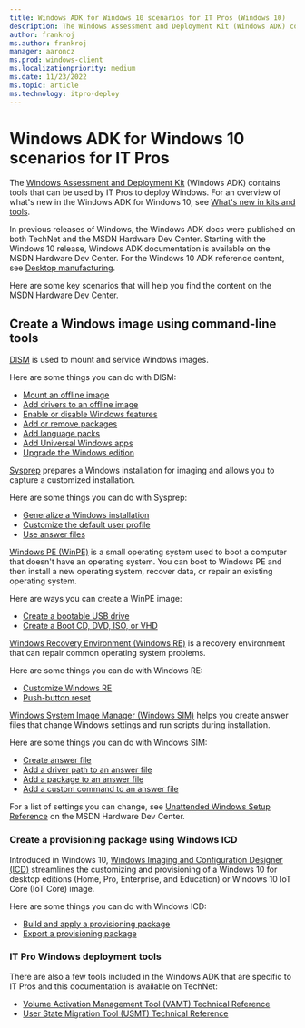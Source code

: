 ```yaml
---
title: Windows ADK for Windows 10 scenarios for IT Pros (Windows 10)
description: The Windows Assessment and Deployment Kit (Windows ADK) contains tools that can be used by IT Pros to deploy Windows.
author: frankroj
ms.author: frankroj
manager: aaroncz
ms.prod: windows-client
ms.localizationpriority: medium
ms.date: 11/23/2022
ms.topic: article
ms.technology: itpro-deploy
---
```


# Windows ADK for Windows 10 scenarios for IT Pros

The [Windows Assessment and Deployment Kit](/windows-hardware/get-started/adk-install) (Windows ADK) contains tools that can be used by IT Pros to deploy Windows. For an overview of what's new in the Windows ADK for Windows 10, see [What's new in kits and tools](/windows-hardware/get-started/what-s-new-in-kits-and-tools).

In previous releases of Windows, the Windows ADK docs were published on both TechNet and the MSDN Hardware Dev Center. Starting with the Windows 10 release, Windows ADK documentation is available on the MSDN Hardware Dev Center. For the Windows 10 ADK reference content, see [Desktop manufacturing](/windows-hardware/manufacture/desktop/).

Here are some key scenarios that will help you find the content on the MSDN Hardware Dev Center.

## Create a Windows image using command-line tools

[DISM](/windows-hardware/manufacture/desktop/dism---deployment-image-servicing-and-management-technical-reference-for-windows) is used to mount and service Windows images.

Here are some things you can do with DISM:

- [Mount an offline image](/windows-hardware/manufacture/desktop/mount-and-modify-a-windows-image-using-dism)
- [Add drivers to an offline image](/windows-hardware/manufacture/desktop/add-and-remove-drivers-to-an-offline-windows-image)
- [Enable or disable Windows features](/windows-hardware/manufacture/desktop/enable-or-disable-windows-features-using-dism)
- [Add or remove packages](/windows-hardware/manufacture/desktop/add-or-remove-packages-offline-using-dism)
- [Add language packs](/windows-hardware/manufacture/desktop/add-language-packs-to-windows)
- [Add Universal Windows apps](/windows-hardware/manufacture/desktop/preinstall-apps-using-dism)
- [Upgrade the Windows edition](/windows-hardware/manufacture/desktop/change-the-windows-image-to-a-higher-edition-using-dism)

[Sysprep](/windows-hardware/manufacture/desktop/sysprep--system-preparation--overview) prepares a Windows installation for imaging and allows you to capture a customized installation.

Here are some things you can do with Sysprep:

- [Generalize a Windows installation](/windows-hardware/manufacture/desktop/sysprep--generalize--a-windows-installation)
- [Customize the default user profile](/windows-hardware/manufacture/desktop/customize-the-default-user-profile-by-using-copyprofile)
- [Use answer files](/windows-hardware/manufacture/desktop/use-answer-files-with-sysprep)

[Windows PE (WinPE)](/windows-hardware/manufacture/desktop/winpe-intro) is a small operating system used to boot a computer that doesn't have an operating system. You can boot to Windows PE and then install a new operating system, recover data, or repair an existing operating system.

Here are ways you can create a WinPE image:

- [Create a bootable USB drive](/windows-hardware/manufacture/desktop/winpe-create-usb-bootable-drive)
- [Create a Boot CD, DVD, ISO, or VHD](/windows-hardware/manufacture/desktop/winpe-create-usb-bootable-drive)

[Windows Recovery Environment (Windows RE)](/windows-hardware/manufacture/desktop/windows-recovery-environment--windows-re--technical-reference) is a recovery environment that can repair common operating system problems.

Here are some things you can do with Windows RE:

- [Customize Windows RE](/windows-hardware/manufacture/desktop/customize-windows-re)
- [Push-button reset](/windows-hardware/manufacture/desktop/push-button-reset-overview)

[Windows System Image Manager (Windows SIM)](/windows-hardware/customize/desktop/wsim/windows-system-image-manager-technical-reference) helps you create answer files that change Windows settings and run scripts during installation.

Here are some things you can do with Windows SIM:

- [Create answer file](/windows-hardware/customize/desktop/wsim/create-or-open-an-answer-file)
- [Add a driver path to an answer file](/windows-hardware/customize/desktop/wsim/add-a-device-driver-path-to-an-answer-file)
- [Add a package to an answer file](/windows-hardware/customize/desktop/wsim/add-a-package-to-an-answer-file)
- [Add a custom command to an answer file](/windows-hardware/customize/desktop/wsim/add-a-custom-command-to-an-answer-file)

For a list of settings you can change, see [Unattended Windows Setup Reference](/windows-hardware/customize/desktop/unattend/) on the MSDN Hardware Dev Center.

### Create a provisioning package using Windows ICD

Introduced in Windows 10, [Windows Imaging and Configuration Designer (ICD)](/windows/configuration/provisioning-packages/provisioning-install-icd) streamlines the customizing and provisioning of a Windows 10 for desktop editions (Home, Pro, Enterprise, and Education) or Windows 10 IoT Core (IoT Core) image.

Here are some things you can do with Windows ICD:

- [Build and apply a provisioning package](/windows/configuration/provisioning-packages/provisioning-create-package)
- [Export a provisioning package](/windows/configuration/provisioning-packages/provisioning-create-package)

### IT Pro Windows deployment tools

There are also a few tools included in the Windows ADK that are specific to IT Pros and this documentation is available on TechNet:

- [Volume Activation Management Tool (VAMT) Technical Reference](volume-activation/volume-activation-management-tool.md)
- [User State Migration Tool (USMT) Technical Reference](usmt/usmt-technical-reference.md)
